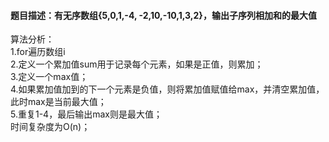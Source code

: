 #### 题目描述：有无序数组{5,0,1,-4, -2,10,-10,1,3,2}，输出子序列相加和的最大值  
算法分析：  
1.for遍历数组i  
2.定义一个累加值sum用于记录每个元素，如果是正值，则累加；  
3.定义一个max值；  
4.如果累加值加到的下一个元素是负值，则将累加值赋值给max，并清空累加值，此时max是当前最大值；  
5.重复1-4，最后输出max则是最大值；  
时间复杂度为O(n)；  
  
